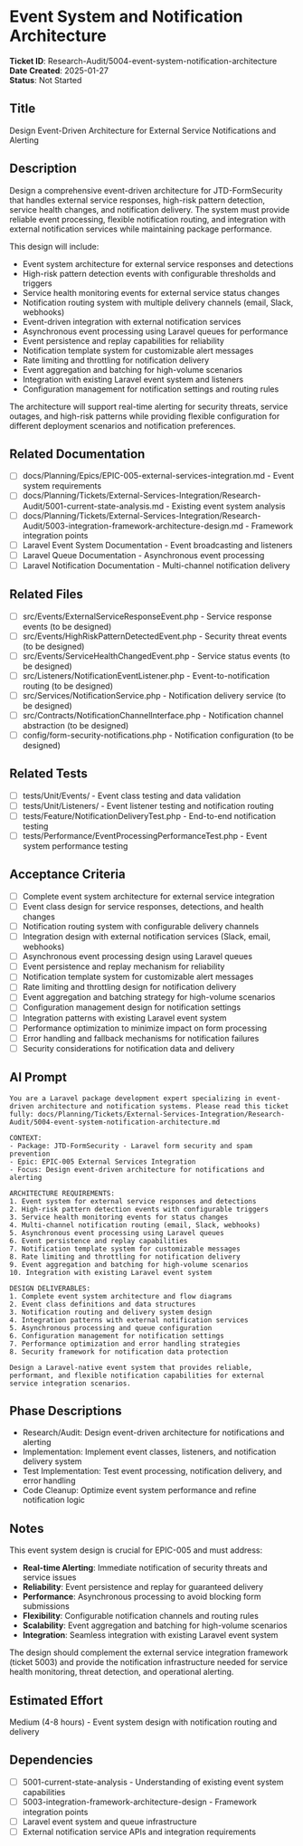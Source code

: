 # Event System and Notification Architecture

**Ticket ID**: Research-Audit/5004-event-system-notification-architecture  
**Date Created**: 2025-01-27  
**Status**: Not Started

## Title
Design Event-Driven Architecture for External Service Notifications and Alerting

## Description
Design a comprehensive event-driven architecture for JTD-FormSecurity that handles external service responses, high-risk pattern detection, service health changes, and notification delivery. The system must provide reliable event processing, flexible notification routing, and integration with external notification services while maintaining package performance.

This design will include:
- Event system architecture for external service responses and detections
- High-risk pattern detection events with configurable thresholds and triggers
- Service health monitoring events for external service status changes
- Notification routing system with multiple delivery channels (email, Slack, webhooks)
- Event-driven integration with external notification services
- Asynchronous event processing using Laravel queues for performance
- Event persistence and replay capabilities for reliability
- Notification template system for customizable alert messages
- Rate limiting and throttling for notification delivery
- Event aggregation and batching for high-volume scenarios
- Integration with existing Laravel event system and listeners
- Configuration management for notification settings and routing rules

The architecture will support real-time alerting for security threats, service outages, and high-risk patterns while providing flexible configuration for different deployment scenarios and notification preferences.

## Related Documentation
- [ ] docs/Planning/Epics/EPIC-005-external-services-integration.md - Event system requirements
- [ ] docs/Planning/Tickets/External-Services-Integration/Research-Audit/5001-current-state-analysis.md - Existing event system analysis
- [ ] docs/Planning/Tickets/External-Services-Integration/Research-Audit/5003-integration-framework-architecture-design.md - Framework integration points
- [ ] Laravel Event System Documentation - Event broadcasting and listeners
- [ ] Laravel Queue Documentation - Asynchronous event processing
- [ ] Laravel Notification Documentation - Multi-channel notification delivery

## Related Files
- [ ] src/Events/ExternalServiceResponseEvent.php - Service response events (to be designed)
- [ ] src/Events/HighRiskPatternDetectedEvent.php - Security threat events (to be designed)
- [ ] src/Events/ServiceHealthChangedEvent.php - Service status events (to be designed)
- [ ] src/Listeners/NotificationEventListener.php - Event-to-notification routing (to be designed)
- [ ] src/Services/NotificationService.php - Notification delivery service (to be designed)
- [ ] src/Contracts/NotificationChannelInterface.php - Notification channel abstraction (to be designed)
- [ ] config/form-security-notifications.php - Notification configuration (to be designed)

## Related Tests
- [ ] tests/Unit/Events/ - Event class testing and data validation
- [ ] tests/Unit/Listeners/ - Event listener testing and notification routing
- [ ] tests/Feature/NotificationDeliveryTest.php - End-to-end notification testing
- [ ] tests/Performance/EventProcessingPerformanceTest.php - Event system performance testing

## Acceptance Criteria
- [ ] Complete event system architecture for external service integration
- [ ] Event class design for service responses, detections, and health changes
- [ ] Notification routing system with configurable delivery channels
- [ ] Integration design with external notification services (Slack, email, webhooks)
- [ ] Asynchronous event processing design using Laravel queues
- [ ] Event persistence and replay mechanism for reliability
- [ ] Notification template system for customizable alert messages
- [ ] Rate limiting and throttling design for notification delivery
- [ ] Event aggregation and batching strategy for high-volume scenarios
- [ ] Configuration management design for notification settings
- [ ] Integration patterns with existing Laravel event system
- [ ] Performance optimization to minimize impact on form processing
- [ ] Error handling and fallback mechanisms for notification failures
- [ ] Security considerations for notification data and delivery

## AI Prompt
```
You are a Laravel package development expert specializing in event-driven architecture and notification systems. Please read this ticket fully: docs/Planning/Tickets/External-Services-Integration/Research-Audit/5004-event-system-notification-architecture.md

CONTEXT:
- Package: JTD-FormSecurity - Laravel form security and spam prevention
- Epic: EPIC-005 External Services Integration
- Focus: Design event-driven architecture for notifications and alerting

ARCHITECTURE REQUIREMENTS:
1. Event system for external service responses and detections
2. High-risk pattern detection events with configurable triggers
3. Service health monitoring events for status changes
4. Multi-channel notification routing (email, Slack, webhooks)
5. Asynchronous event processing using Laravel queues
6. Event persistence and replay capabilities
7. Notification template system for customizable messages
8. Rate limiting and throttling for notification delivery
9. Event aggregation and batching for high-volume scenarios
10. Integration with existing Laravel event system

DESIGN DELIVERABLES:
1. Complete event system architecture and flow diagrams
2. Event class definitions and data structures
3. Notification routing and delivery system design
4. Integration patterns with external notification services
5. Asynchronous processing and queue configuration
6. Configuration management for notification settings
7. Performance optimization and error handling strategies
8. Security framework for notification data protection

Design a Laravel-native event system that provides reliable, performant, and flexible notification capabilities for external service integration scenarios.
```

## Phase Descriptions
- Research/Audit: Design event-driven architecture for notifications and alerting
- Implementation: Implement event classes, listeners, and notification delivery system
- Test Implementation: Test event processing, notification delivery, and error handling
- Code Cleanup: Optimize event system performance and refine notification logic

## Notes
This event system design is crucial for EPIC-005 and must address:
- **Real-time Alerting**: Immediate notification of security threats and service issues
- **Reliability**: Event persistence and replay for guaranteed delivery
- **Performance**: Asynchronous processing to avoid blocking form submissions
- **Flexibility**: Configurable notification channels and routing rules
- **Scalability**: Event aggregation and batching for high-volume scenarios
- **Integration**: Seamless integration with existing Laravel event system

The design should complement the external service integration framework (ticket 5003) and provide the notification infrastructure needed for service health monitoring, threat detection, and operational alerting.

## Estimated Effort
Medium (4-8 hours) - Event system design with notification routing and delivery

## Dependencies
- [ ] 5001-current-state-analysis - Understanding of existing event system capabilities
- [ ] 5003-integration-framework-architecture-design - Framework integration points
- [ ] Laravel event system and queue infrastructure
- [ ] External notification service APIs and integration requirements
